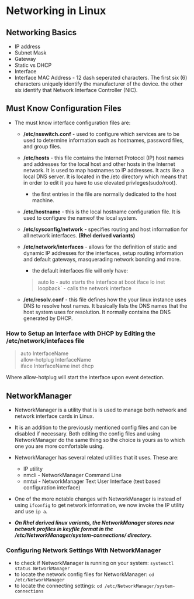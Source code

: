 # **Networking in Linux**

## Networking Basics

- IP address
- Subnet Mask
- Gateway
- Static vs DHCP
- Interface
- Interface MAC Address - 12 dash seperated characters.  The first six (6) characters uniquely identify the manufacturer of the device.  the other six identify that Network Interface Controller (NIC).

## Must Know Configuration Files

- The must know interface configuration files are:
  - **/etc/nsswitch.conf** -  used to configure which services are to be used to determine information such as hostnames, password files, and group files.
  - **/etc/hosts** - this file contains the Internet Protocol (IP) host names and addresses for the local host and other hosts in the Internet network.  It is used to map hostnames to IP addresses.  It acts like a local DNS server.  It is located in the /etc directory which means that in order to edit it you have to use elevated privleges(sudo/root).
    - the first entries in the file are normally dedicated to the host machine.
  - **/etc/hostname** - this is the local hostname configuration file.  It is used to configure the nameof the local system.
  - **/etc/sysconfig/network** - specifies routing and host information for all network interfaces. **(Rhel derived variants)**
  - **/etc/network/interfaces** - allows for the definition of static and dynamic IP addresses for the interfaces, setup routing information and default gateways, masquerading network bonding and more.
    - the default interfaces file will only have:

    > auto lo - auto starts the interface at boot
    > iface lo inet loopback` - calls the network interface

  - **/etc/resolv.conf** - this file defines how the your linux instance uses DNS to resolve host names.  It basically lists the DNS names that the host system uses for resolution.  It normally contains the DNS generated by DHCP.

### How to Setup an Interface with DHCP by Editing the /etc/network/intefaces file

> auto InterfaceName  
> allow-hotplug InterfaceName  
> iface InterfaceName inet dhcp  

  Where allow-hotplug will start the interface upon event detection.

## NetworkManager

- NetworkManager is a utility that is is used to manage both network and network interface cards in Linux.
- It is an addition to the previously mentioned config files and can be disabled if necessary.  Both editing the config files and using NetworkManager do the same thing so the choice is yours as to which one you are more comfortable using.
- NetworkManager has several related utilities that it uses.  These are:

  - IP utility
  - nmcli - NetworkManager Command Line
  - nmtui - NetworkManager Text User Interface (text based configuration interface)

- One of the more notable changes with NetworkManager is instead of using `ifconfig` to get network information, we now invoke the IP utility and use `ip a`.
- ***On Rhel derived linux variants, the NetworkManager stores new network profiles in keyfile format in the /etc/NetworkManager/system-connections/ directory.***

### Configuring Network Settings With NetworkManager

- to check if NetworkManager is running on your system: `systemctl status NetworkManager`
- to locate the network config files for NetworkManager: `cd /etc/NetworkManager`
- to locate the connecting settings: `cd /etc/NetworkManager/system-connections`

